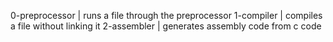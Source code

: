0-preprocessor | runs a file through the preprocessor
1-compiler | compiles a file without linking it
2-assembler | generates assembly code from c code
